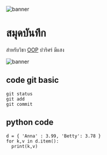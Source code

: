 ![banner](https://picsum.photos/800/250)

# สมุดบันทึก

สำหรับวิชา [OOP](https://foku0203/Foku0203.github.io/)
ปวริศร์ มีแสง

![banner](https://github.com/Foku0203/Foku0203.github.io/assets/159877789/78770e3c-01c1-4e42-9bc6-21e3655682bf)

## code git basic

```
git status
git add
git commit
```
## python code

```
d = { 'Anna' : 3.99, 'Betty': 3.78 }
for k,v in d.item():
  print(k,v)
```



